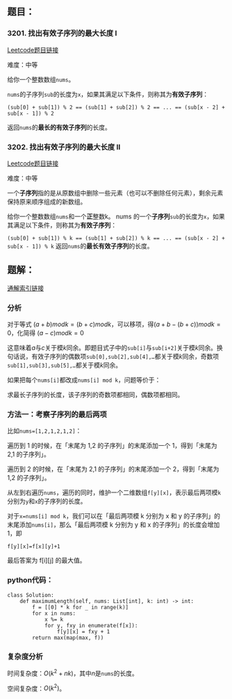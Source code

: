 

## 题目：
### 3201. 找出有效子序列的最大长度 I
[Leetcode题目链接](https://leetcode.cn/problems/find-the-maximum-length-of-valid-subsequence-i/description/?envType=daily-question&envId=2025-07-16)

难度：中等

给你一个整数数组`nums`。

`nums`的子序列`sub`的长度为`x`，如果其满足以下条件，则称其为**有效子序列**：

`(sub[0] + sub[1]) % 2 == (sub[1] + sub[2]) % 2 == ... == (sub[x - 2] + sub[x - 1]) % 2`

返回`nums`的**最长的有效子序列**的长度。

### 3202. 找出有效子序列的最大长度 II
[Leetcode题目链接](https://leetcode.cn/problems/find-the-maximum-length-of-valid-subsequence-ii/description/)

难度：中等

一个**子序列**指的是从原数组中删除一些元素（也可以不删除任何元素），剩余元素保持原来顺序组成的新数组。

给你一个整数数组`nums`和一个**正**整数k。
nums 的一个**子序列**`sub`的长度为`x`，如果其满足以下条件，则称其为**有效子序列**：

`(sub[0] + sub[1]) % k == (sub[1] + sub[2]) % k == ... == (sub[x - 2] + sub[x - 1]) % k`
返回`nums`的**最长有效子序列**的长度。

## 题解：
[通解索引链接](https://leetcode.cn/problems/find-the-maximum-length-of-valid-subsequence-ii/solutions/2826591/deng-jie-zhuan-huan-dong-tai-gui-hua-pyt-z2fs/)

### 分析
对于等式 $(a+b) mod k = (b+c) mod k$，可以移项，得$(a+b−(b+c)) mod k = 0$，化简得 $(a−c) mod k = 0$

这意味着$a$与$c$关于模$k$同余。即题目式子中的`sub[i]`与`sub[i+2]`关于模$k$同余。换句话说，有效子序列的偶数项`sub[0],sub[2],sub[4],…`都关于模$k$同余，奇数项`sub[1],sub[3],sub[5],…`都关于模$k$同余。

如果把每个`nums[i]`都改成`nums[i] mod k`，问题等价于：

求最长子序列的长度，该子序列的奇数项都相同，偶数项都相同。

### 方法一：考察子序列的最后两项

比如`nums=[1,2,1,2,1,2]`：

遍历到 1 的时候，在「末尾为 1,2 的子序列」的末尾添加一个 1，得到「末尾为 2,1 的子序列」。

遍历到 2 的时候，在「末尾为 2,1 的子序列」的末尾添加一个 2，得到「末尾为 1,2 的子序列」。

从左到右遍历`nums`，遍历的同时，维护一个二维数组`f[y][x]`，表示最后两项模`k`分别为`y`和`x`的子序列的长度。

对于`x=nums[i] mod k`，我们可以在「最后两项模 k 分别为 x 和 y 的子序列」的末尾添加`nums[i]`，那么「最后两项模 k 分别为 y 和 x 的子序列」的长度会增加 1，即

`f[y][x]=f[x][y]+1`

最后答案为 f[i][j] 的最大值。

### python代码：
```[python]
class Solution:
    def maximumLength(self, nums: List[int], k: int) -> int:
        f = [[0] * k for _ in range(k)]
        for x in nums:
            x %= k
            for y, fxy in enumerate(f[x]):
                f[y][x] = fxy + 1
        return max(map(max, f))
```

### 复杂度分析
时间复杂度：$O(k^2+nk)$，其中$n$是`nums`的长度。

空间复杂度：$O(k^2)$。

